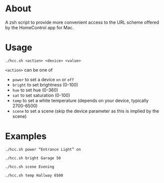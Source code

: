 # About
A zsh script to provide more convenient access to the URL scheme offered by the HomeControl app for Mac.

# Usage
`./hcc.sh <action> <device> <value>`

`<action>` can be one of
- `power` to set a device `on` or `off`
- `bright` to set brightness (0-100)
- `hue` to set hue (0-360)
- `sat` to set saturation (0-100)
- `temp` to set a white temperature (depends on your device, typically 2700-6500)
- `scene` to set a scene (skip the device parameter as this is implied by the scene)

# Examples
`./hcc.sh power “Entrance Light” on`

`./hcc.sh bright Garage 50`

`./hcc.sh scene Evening`

`./hcc.sh temp Hallway 6500`
